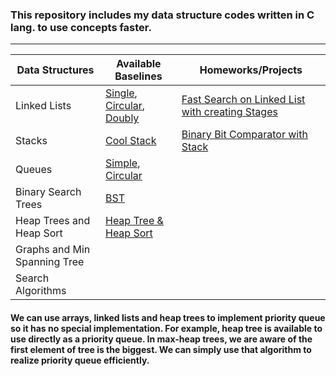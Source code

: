 ### This repository includes my data structure codes written in C lang. to use concepts faster.

_____

| Data Structures | Available Baselines | Homeworks/Projects |
| --- | --- | --- |
| Linked Lists | [Single](https://github.com/Toygarr/data-structures/blob/main/Linked%20Lists/linkedlist.c), [Circular](https://github.com/Toygarr/data-structures/blob/main/Linked%20Lists/circular_linkedlist.c), [Doubly](https://github.com/Toygarr/data-structures/blob/main/Linked%20Lists/doubly_linkedlist.c)| [Fast Search on Linked List with creating Stages](https://github.com/Toygarr/data-structures/blob/main/Linked%20Lists/HW1/fast_linkedlist.c) |
| Stacks | [Cool Stack](https://github.com/Toygarr/data-structures/blob/main/Stack/stack.c) | [Binary Bit Comparator with Stack](https://github.com/Toygarr/data-structures/blob/main/Stack/HW2/binary_stack.c)|
| Queues | [Simple](https://github.com/Toygarr/data-structures/blob/main/Queue/simple_queue.c), [Circular](https://github.com/Toygarr/data-structures/blob/main/Queue/circular_queue.c) | |
| Binary Search Trees | [BST](https://github.com/Toygarr/data-structures/blob/main/Binary%20Search%20Tree/bst.c)| | 
| Heap Trees and Heap Sort | [Heap Tree & Heap Sort](https://github.com/Toygarr/data-structures/blob/main/Heap%20Tree/heap.c) | |
| Graphs and Min Spanning Tree | | |
| Search Algorithms | | |

#### We can use arrays, linked lists and heap trees to implement **priority queue** so it has no special implementation. For example, heap tree is available to use directly as a priority queue. In max-heap trees, we are aware of the first element of tree is the biggest. We can simply use that algorithm to realize priority queue efficiently.
